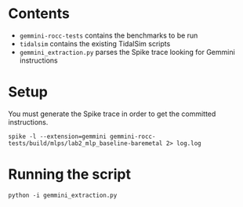 # Contents

- `gemmini-rocc-tests` contains the benchmarks to be run
- `tidalsim` contains the existing TidalSim scripts
- `gemmini_extraction.py` parses the Spike trace looking for Gemmini instructions

# Setup

You must generate the Spike trace in order to get the committed instructions. 

```
spike -l --extension=gemmini gemmini-rocc-tests/build/mlps/lab2_mlp_baseline-baremetal 2> log.log
```

# Running the script

```
python -i gemmini_extraction.py
```
